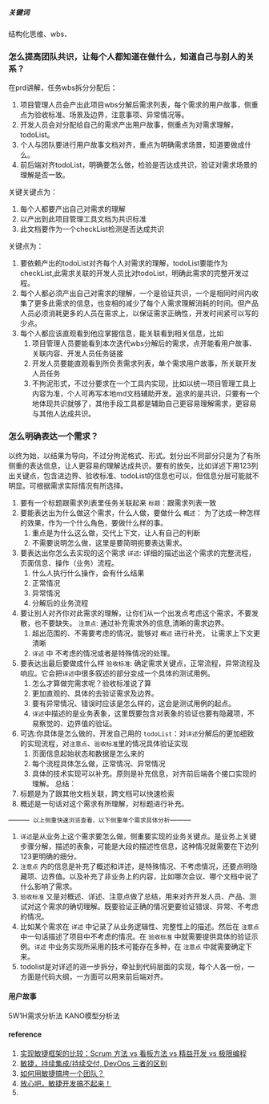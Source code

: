 ##### 关键词

结构化思维、wbs、

### 怎么提高团队共识，让每个人都知道在做什么，知道自己与别人的关系？

在prd讲解，任务wbs拆分分配后：

1. 项目管理人员会产出此项目wbs分解后需求列表，每个需求的用户故事，侧重点为验收标准、场景及边界，注意事项、异常情况等。
2. 开发人员会对分配给自己的需求产出用户故事，侧重点为对需求理解，todoList。
3. 个人与团队要进行用户故事文档对齐，重点为明确需求场景，知道要做成什么。
4. 前后端对齐todoList，明确要怎么做，检验是否达成共识，验证对需求场景的理解是否一致。

关键关键点为：

1. 每个人都要产出自己对需求的理解
2. 以产出到此项目管理工具文档为共识标准
3. 此文档要作为一个checkList检测是否达成共识

关键点为：

1. 要依赖产出的todoList对齐每个人对需求的理解，todoList要能作为checkList,此需求关联的开发人员比对todoList，明确此需求的完整开发过程。
2. 每个人都必须产出自己对需求的理解，一个是验证共识，一个是相同时间内收集了更多此需求的信息，也变相的减少了每个人需求理解消耗的时间。但产品人员必须消耗更多的人员在需求上，以保证需求正确性，开发时间紧可以写的少点。
3. 每个人都应该直观看到他应掌握信息，能关联看到相关信息，比如
   1. 项目管理人员要能看到本次迭代wbs分解后的需求，点开能看用户故事、关联内容、开发人员任务链接
   2. 开发人员要能直观看到所负责需求列表，单个需求用户故事，所关联开发人员任务
   3. 不拘泥形式，不过分要求在一个工具内实现，比如以统一项目管理工具上内容为准，个人可再写本地md文档辅助开发。追求的是共识，只要有一个地体现共识就够了，其他手段工具都是辅助自己更容易理解需求，更容易与其他人达成共识。



### 怎么明确表达一个需求？

以终为始，以结果为导向，不过分拘泥格式、形式。划分出不同部分只是为了有所侧重的表达信息，让人更容易的理解达成共识。要有的放矢，比如详述下用123列出关键点，包含进边界、验收标准、todoList的信息也可以，但信息分层可能就不明显。可根据需求实际情况有所选择。
1. 要有一个标题跟需求列表里任务关联起来
   ```标题```：跟需求列表一致
2. 要能表达出为什么做这个需求，什么人做，要做什么
   ```概述```： 为了达成一种怎样的效果，作为一个什么角色，要做什么样的事。
   1. 重点是为什么这么做，交代上下文，让人有自己的判断
   2. 不需要说明怎么做，这里是要简明扼要表达需求。
3. 要表达出你怎么去实现的这个需求
   ```详述```: 详细的描述出这个需求的完整流程，页面信息、操作（业务）流程。
   1. 什么人执行什么操作，会有什么结果
   2. 正常情况
   3. 异常情况
   4. 分解后的业务流程
4. 要让别人对齐你对此需求的理解，让你们从一个出发点考虑这个需求，不要发散，也不要缺失。
   ```注意点```: 通过补充需求外的信息,清晰的需求边界。
   1. 超出范围的、不需要考虑的情况，能够对 ```概述``` 进行补充， 让需求上下文更清晰
   2. ```详述``` 中 不考虑的情况或者是特殊情况的处理。
5. 要表达出最后要做成什么样
   ```验收标准```: 确定需求关键点，正常流程，异常流程及响应。它会把```详述```中很多叙述的部分变成一个具体的测试用例。
   1. 怎么才算做完需求呢？验收标准说了算
   2. 更加直观的、具体的去验证需求及边界。
   3. 要有异常情况、错误时应该是怎么样的，这会是测试用例的起点。
   4. ```详述```中描述的是业务表象，这里既要包含对表象的验证也要有隐藏项，不易察觉的、边界值的验证。
6. 可选:你具体是怎么做的，开发自己用的
   ```todoList```：对```详述```分解后的更加细致的实现流程，对```注意点```、```验收标准```里的情况具体验证实现
   1. 页面信息起始状态和数据是怎么来的
   3. 每个流程具体怎么做，正常情况、异常情况
   4. 具体的技术实现可以补充。原则是补充信息，对齐前后端各个接口实现的理解。
总结：
1. 标题是为了跟其他文档关联，跨文档可以快速检索
2. 概述是一句话对这个需求有所理解，对标题进行补充。

———``` 以上侧重快速浏览查看，以下侧重单个需求具体分析```———

1.  `详述`是从业务上这个需求要怎么做，侧重要实现的业务关键点。是业务上关键步骤分解，描述的表象，可能是大段的描述性信息，这种情况就需要在下边列123更明确的细分。
2.  `注意点` 内的信息是补充了概述和详述，是特殊情况、不考虑情况，还要点明隐藏项、边界值。以及补充了非业务上的内容，比如哪次会议、哪个文档中说了什么影响了需求。
3. `验收标准` 又是对概述、详述、注意点做了总结，用来对齐开发人员、产品、测试对这个需求的确切理解。既要验证正确的情况更要验证错误、异常、不考虑的情况。
4. 比如某个需求在 `详述` 中记录了从业务逻辑性、完整性上的描述。然后在 `注意点` 中一句话描述了项目中不考虑的情况。在 `验收标准` 中就需要提供具体的验证示例。`详述` 中业务实现所采用的技术可能存在多种，在 `注意点` 中就需要确定下来。
5. todolist是对详述的进一步拆分，牵扯到代码层面的实现，每个人各一份，一方面是代码大纲，一方面可以用来前后端对齐。


#### 用户故事
5W1H需求分析法 KANO模型分析法

#### reference

1. [实现敏捷框架的比较：Scrum 方法 vs 看板方法 vs 精益开发 vs 极限编程](https://cloud.tencent.com/developer/article/1035461)
2. [敏捷，持续集成/持续交付, DevOps 三者的区别](https://zhuanlan.zhihu.com/p/106477550)
3. [如何用敏捷搞垮一个团队？](https://mp.weixin.qq.com/s?__biz=MzIxMjE5MTE1Nw==&mid=2653224294&idx=2&sn=3d67b17c3a30c21dbb688d73a35d992b)
4. [放心吧，敏捷开发搞不起来！](https://mp.weixin.qq.com/s/JZ_sOOKgp-rPujN_cRCX7Q)
5. 
